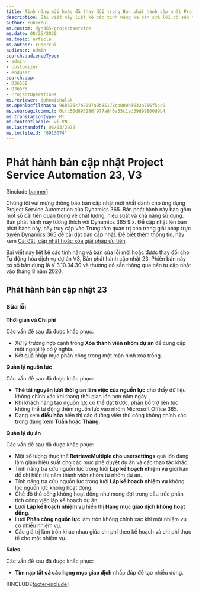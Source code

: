 ```yaml
---
title: Tính năng mới hoặc đã thay đổi trong Bản phát hành cập nhật Project Service Automation 23, V3
description: Bài viết này liệt kê các tính năng và bản sửa lỗi có sẵn trong Bản phát hành bản cập nhật tự động hóa dịch vụ dự án 23, V3.
author: ruhercul
ms.custom: dyn365-projectservice
ms.date: 08/25/2020
ms.topic: article
ms.author: ruhercul
audience: Admin
search.audienceType:
- admin
- customizer
- enduser
search.app:
- D365CE
- D365PS
- ProjectOperations
ms.reviewer: johnmichalak
ms.openlocfilehash: 968626c7b2097a9b85178cb000b3633a766f54c9
ms.sourcegitcommit: 6cfc50d89528df977a8f6a55c1ad39d99800d9b4
ms.translationtype: MT
ms.contentlocale: vi-VN
ms.lasthandoff: 06/03/2022
ms.locfileid: "8913074"
---
```

# <a name="project-service-automation-update-release-23-v3"></a>Phát hành bản cập nhật Project Service Automation 23, V3

[!include [banner](../includes/psa-now-project-operations.md)]

Chúng tôi vui mừng thông báo bản cập nhật mới nhất dành cho ứng dụng Project Service Automation của Dynamics 365. Bản phát hành này bao gồm một số cải tiến quan trọng về chất lượng, hiệu suất và khả năng sử dụng. Bản phát hành này tương thích với Dynamics 365 9.x. Để cập nhật lên bản phát hành này, hãy truy cập vào Trung tâm quản trị cho trang giải pháp trực tuyến Dynamics 365 để cài đặt bản cập nhật. Để biết thêm thông tin, hãy xem [Cài đặt, cập nhật hoặc xóa giải pháp ưu tiên](/power-platform/admin/install-remove-preferred-solution).

Bài viết này liệt kê các tính năng và bản sửa lỗi mới hoặc được thay đổi cho Tự động hóa dịch vụ dự án V3, Bản phát hành cập nhật 23. Phiên bản này có số bản dựng là V 3.10.34.30 và thường có sẵn thông qua bản tự cập nhật vào tháng 8 năm 2020.

## <a name="update-release-23"></a>Phát hành bản cập nhật 23

### <a name="bug-fixes"></a>Sửa lỗi

**Thời gian và Chi phí**

Các vấn đề sau đã được khắc phục:
- Xử lý trường hợp cạnh trong **Xóa thành viên nhóm dự án** để cung cấp một ngoại lệ có ý nghĩa.
- Kết quả nhập mục phân công trong một màn hình xóa trống.

**Quản lý nguồn lực**

Các vấn đề sau đã được khắc phục:

- **Thẻ tài nguyên lưới thời gian làm việc của nguồn lực** cho thấy dữ liệu không chính xác khi thang thời gian lớn hơn năm ngày.
- Khi khách hàng tạo nguồn lực có thể đặt trước, phần bổ trợ liên tục không thể tự động thêm nguồn lực vào nhóm Microsoft Office 365.
- Dạng xem **điều hòa** hiển thị các đường viền thủ công không chính xác trong dạng xem **Tuần** hoặc **Tháng**.

**Quản lý dự án**

Các vấn đề sau đã được khắc phục:

- Một số lượng thực thể **RetrieveMultiple cho usersettings** quá lớn đang làm giảm hiệu suất cho các mục phê duyệt dự án và các thao tác khác.
- Tính năng tra cứu nguồn lực trong lưới **Lập kế hoạch nhiệm vụ** giới hạn để chỉ hiển thị năm thành viên nhóm từ nhóm dự án. 
- Tính năng tra cứu nguồn lực trong lưới **Lập kế hoạch nhiệm vụ** không lọc nguồn lực không hoạt động.
- Chế độ thủ công không hoạt động như mong đợi trong cấu trúc phân tích công việc lập kế hoạch dự án.
- Lưới **Lập kế hoạch nhiệm vụ** hiển thị **Hạng mục giao dịch không hoạt động**.
- Lưới **Phân công nguồn lực** làm tròn không chính xác khi một nhiệm vụ có nhiều nhiệm vụ.
- Các giá trị làm tròn khác nhau giữa chi phí theo kế hoạch và chi phí thực tế cho một nhiệm vụ.

**Sales**

Các vấn đề sau đã được khắc phục:

- **Tìm nạp tất cả các hạng mục giao dịch** nhấp đúp để tạo nhiều dòng.


[!INCLUDE[footer-include](../includes/footer-banner.md)]
